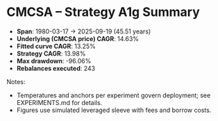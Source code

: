 # CMCSA – Strategy A1g Summary

- **Span**: 1980-03-17 → 2025-09-19 (45.51 years)
- **Underlying (CMCSA price) CAGR**: 14.63%
- **Fitted curve CAGR**: 13.25%
- **Strategy CAGR**: 13.98%
- **Max drawdown**: -96.06%
- **Rebalances executed**: 243

Notes:

- Temperatures and anchors per experiment govern deployment; see EXPERIMENTS.md for details.
- Figures use simulated leveraged sleeve with fees and borrow costs.
